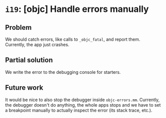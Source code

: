 # `i19`: [objc] Handle errors manually

## Problem

We should catch errors, like calls to `_objc_fatal`, and report them. Currently,
the app just crashes.

## Partial solution

We write the error to the debugging console for starters.

## Future work

It would be nice to also stop the debugger inside `objc-errors.mm`. Currently,
the debugger doesn't do anything, the whole apps stops and we have to set
a breakpoint manually to actually inspect the error (its stack trace, etc.).
